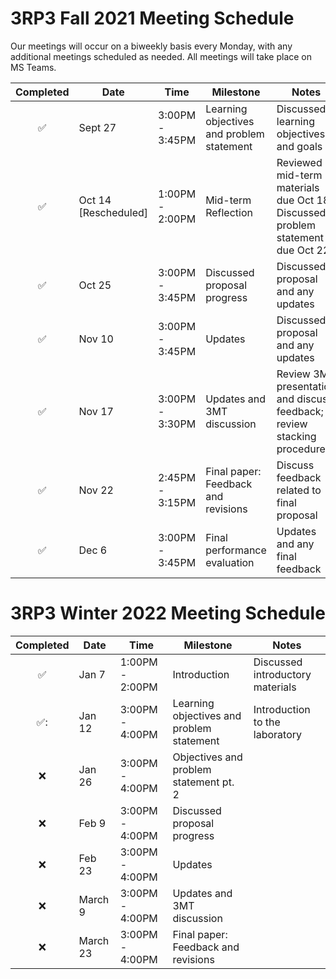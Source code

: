 # 3RP3 Fall 2021 Meeting Schedule

Our meetings will occur on a biweekly basis every Monday, with any additional meetings scheduled as needed. All meetings will take place on MS Teams.

| Completed | Date | Time | Milestone | Notes |
| :----: | ---- | ---- | ---- | ---- |
| :white_check_mark: | Sept 27 | 3:00PM - 3:45PM | Learning objectives and problem statement | Discussed learning objectives and goals |
| ✅ | Oct 14 [Rescheduled] | 1:00PM - 2:00PM | Mid-term Reflection | Reviewed mid-term materials due Oct 18; Discussed problem statement due Oct 22 |
| ✅ | Oct 25 | 3:00PM - 3:45PM | Discussed proposal progress | Discussed proposal and any updates |
| ✅ | Nov 10 | 3:00PM - 3:45PM | Updates | Discussed proposal and any updates |
| ✅ | Nov 17 | 3:00PM - 3:30PM | Updates and 3MT discussion | Review 3MT presentation and discuss feedback; review stacking procedures |
| ✅ | Nov 22 | 2:45PM - 3:15PM | Final paper: Feedback and revisions | Discuss feedback related to final proposal | 
| ✅ | Dec 6 | 3:00PM - 3:45PM | Final performance evaluation | Updates and any final feedback | 

# 3RP3 Winter 2022 Meeting Schedule
| Completed | Date | Time | Milestone | Notes |
| :----: | ---- | ---- | ---- | ---- |
| :white_check_mark: | Jan 7 | 1:00PM - 2:00PM | Introduction | Discussed introductory materials |
| ✅: | Jan 12 | 3:00PM - 4:00PM | Learning objectives and problem statement | Introduction to the laboratory |
| :x: | Jan 26 | 3:00PM - 4:00PM | Objectives and problem statement pt. 2 |  |
| :x: | Feb 9 | 3:00PM - 4:00PM | Discussed proposal progress |  |
| :x: | Feb 23 | 3:00PM - 4:00PM | Updates |  |
| :x: | March 9 | 3:00PM - 4:00PM | Updates and 3MT discussion |  | 
| :x: | March 23 | 3:00PM - 4:00PM | Final paper: Feedback and revisions |  | 
